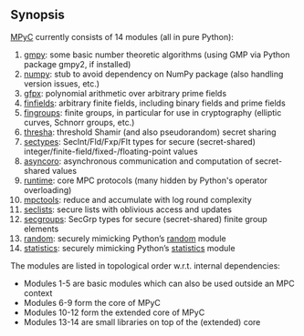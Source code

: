 ## Synopsis

[MPyC](https://lschoe.github.io/mpyc) currently consists of 14 modules (all in pure Python):

1. [gmpy](https://lschoe.github.io/mpyc/mpyc.gmpy.html): some basic number theoretic algorithms (using GMP via Python package gmpy2, if installed)
2. [numpy](https://lschoe.github.io/mpyc/mpyc.numpy.html): stub to avoid dependency on NumPy package (also handling version issues, etc.)
3. [gfpx](https://lschoe.github.io/mpyc/mpyc.gfpx.html): polynomial arithmetic over arbitrary prime fields
4. [finfields](https://lschoe.github.io/mpyc/mpyc.finfields.html): arbitrary finite fields, including binary fields and prime fields
5. [fingroups](https://lschoe.github.io/mpyc/mpyc.fingroups.html): finite groups, in particular for use in cryptography (elliptic curves, Schnorr groups, etc.)
6. [thresha](https://lschoe.github.io/mpyc/mpyc.thresha.html): threshold Shamir (and also pseudorandom) secret sharing
7. [sectypes](https://lschoe.github.io/mpyc/mpyc.sectypes.html): SecInt/Fld/Fxp/Flt types for secure (secret-shared) integer/finite-field/fixed-/floating-point values
8. [asyncoro](https://lschoe.github.io/mpyc/mpyc.asyncoro.html): asynchronous communication and computation of secret-shared values
9. [runtime](https://lschoe.github.io/mpyc/mpyc.runtime.html): core MPC protocols (many hidden by Python's operator overloading)
10. [mpctools](https://lschoe.github.io/mpyc/mpyc.mpctools.html): reduce and accumulate with log round complexity
11. [seclists](https://lschoe.github.io/mpyc/mpyc.seclists.html): secure lists with oblivious access and updates
12. [secgroups](https://lschoe.github.io/mpyc/mpyc.secgroups.html): SecGrp types for secure (secret-shared) finite group elements
13. [random](https://lschoe.github.io/mpyc/mpyc.random.html): securely mimicking Python’s [random](https://docs.python.org/3/library/random.html) module
14. [statistics](https://lschoe.github.io/mpyc/mpyc.statistics.html): securely mimicking Python’s [statistics](https://docs.python.org/3/library/statistics.html) module

The modules are listed in topological order w.r.t. internal dependencies:

- Modules 1-5 are basic modules which can also be used outside an MPC context
- Modules 6-9 form the core of MPyC
- Modules 10-12 form the extended core of MPyC
- Modules 13-14 are small libraries on top of the (extended) core